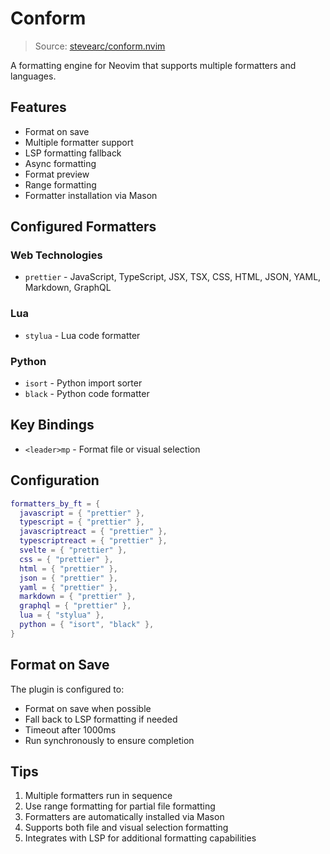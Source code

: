 # Conform

> Source: [stevearc/conform.nvim](https://github.com/stevearc/conform.nvim)

A formatting engine for Neovim that supports multiple formatters and languages.

## Features

- Format on save
- Multiple formatter support
- LSP formatting fallback
- Async formatting
- Format preview
- Range formatting
- Formatter installation via Mason

## Configured Formatters

### Web Technologies
- `prettier` - JavaScript, TypeScript, JSX, TSX, CSS, HTML, JSON, YAML, Markdown, GraphQL

### Lua
- `stylua` - Lua code formatter

### Python
- `isort` - Python import sorter
- `black` - Python code formatter

## Key Bindings

- `<leader>mp` - Format file or visual selection

## Configuration

```lua
formatters_by_ft = {
  javascript = { "prettier" },
  typescript = { "prettier" },
  javascriptreact = { "prettier" },
  typescriptreact = { "prettier" },
  svelte = { "prettier" },
  css = { "prettier" },
  html = { "prettier" },
  json = { "prettier" },
  yaml = { "prettier" },
  markdown = { "prettier" },
  graphql = { "prettier" },
  lua = { "stylua" },
  python = { "isort", "black" },
}
```

## Format on Save

The plugin is configured to:
- Format on save when possible
- Fall back to LSP formatting if needed
- Timeout after 1000ms
- Run synchronously to ensure completion

## Tips

1. Multiple formatters run in sequence
2. Use range formatting for partial file formatting
3. Formatters are automatically installed via Mason
4. Supports both file and visual selection formatting
5. Integrates with LSP for additional formatting capabilities 